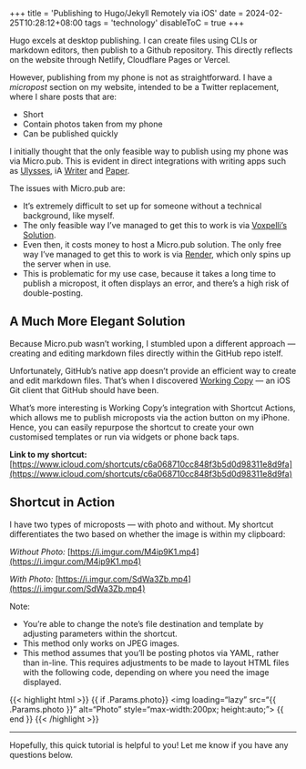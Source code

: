 +++
title = 'Publishing to Hugo/Jekyll Remotely via iOS'
date = 2024-02-25T10:28:12+08:00
tags = 'technology'
disableToC = true
+++

Hugo excels at desktop publishing. I can create files using CLIs or markdown editors, then publish to a Github repository. This directly reflects on the website through Netlify, Cloudflare Pages or Vercel.

However, publishing from my phone is not as straightforward. I have a _micropost_ section on my website, intended to be a Twitter replacement, where I share posts that are:
-  Short
-  Contain photos taken from my phone
-  Can be published quickly

I initially thought that the only feasible way to publish using my phone was via Micro.pub. This is evident in direct integrations with writing apps such as [Ulysses](https://ulysses.app), iA [Writer](https://ia.net) and [Paper](https://papereditor.app). 

The issues with Micro.pub are:
-  It’s extremely difficult to set up for someone without a technical background, like myself.
-  The only feasible way I’ve managed to get this to work is via [Voxpelli’s Solution](https://github.com/voxpelli/webpage-micropub-to-github).
-  Even then, it costs money to host a Micro.pub solution. The only free way I’ve managed to get this to work is via [Render](https://render.com), which only spins up the server when in use. 
-  This is problematic for my use case, because it takes a long time to publish a micropost, it often displays an error, and there’s a high risk of double-posting.

## A Much More Elegant Solution

Because Micro.pub wasn’t working, I stumbled upon a different approach — creating and editing markdown files directly within the GitHub repo istelf.

Unfortunately, GitHub’s native app doesn’t provide an efficient way to create and edit markdown files. That’s when I discovered [Working Copy](https://workingcopy.app) — an iOS Git client that GitHub should have been. 

What’s more interesting is Working Copy’s integration with Shortcut Actions, which allows me to publish microposts via the action button on my iPhone. Hence, you can easily repurpose the shortcut to create your own customised templates or run via widgets or phone back taps.

**Link to my shortcut:** [https://www.icloud.com/shortcuts/c6a068710cc848f3b5d0d98311e8d9fa](https://www.icloud.com/shortcuts/c6a068710cc848f3b5d0d98311e8d9fa)

## Shortcut in Action

I have two types of microposts — with photo and without. My shortcut differentiates the two based on whether the image is within my clipboard:

_Without Photo:_
[https://i.imgur.com/M4ip9K1.mp4](https://i.imgur.com/M4ip9K1.mp4)

_With Photo:_
[https://i.imgur.com/SdWa3Zb.mp4](https://i.imgur.com/SdWa3Zb.mp4)

Note:
-  You’re able to change the note’s file destination and template by adjusting parameters within the shortcut.
-  This method only works on JPEG images.
-  This method assumes that you’ll be posting photos via YAML, rather than in-line. This requires adjustments to be made to layout HTML files with the following code, depending on where you need the image displayed.

{{< highlight html >}}
 {{ if .Params.photo}}
 <img loading=“lazy” src=“{{ .Params.photo }}” alt=“Photo” style=“max-width:200px; height:auto;”>
 {{ end }}
{{< /highlight >}}

---
Hopefully, this quick tutorial is helpful to you! Let me know if you have any questions below.